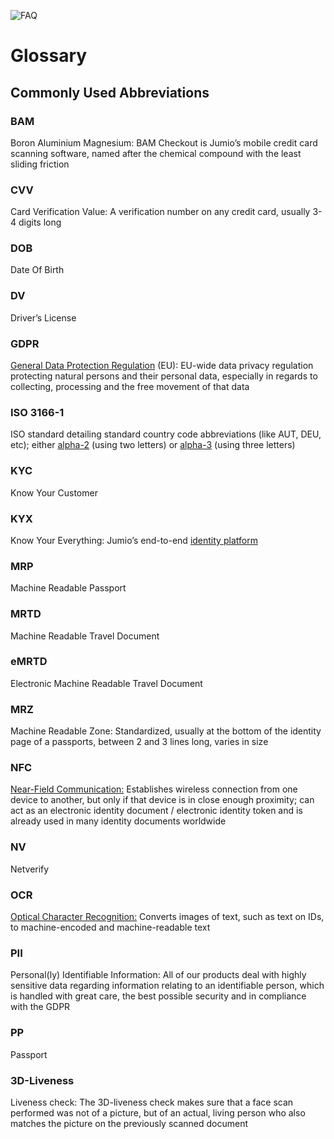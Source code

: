 ![FAQ](images/jumio_feature_graphic.jpg)

# Glossary

## Commonly Used Abbreviations

### BAM
Boron Aluminium Magnesium: BAM Checkout is Jumio’s mobile credit card scanning software, named after the chemical compound with the least sliding friction

### CVV
Card Verification Value: A verification number on any credit card, usually 3-4 digits long

### DOB
Date Of Birth

### DV
Driver’s License

### GDPR
[General Data Protection Regulation](https://gdpr-info.eu) (EU): EU-wide data privacy regulation protecting natural persons and their personal data, especially in regards to collecting, processing and the free movement of that data

### ISO 3166-1
ISO standard detailing standard country code abbreviations (like AUT, DEU, etc); either [alpha-2](https://en.wikipedia.org/wiki/ISO_3166-1_alpha-2)  (using two letters) or [alpha-3](https://en.wikipedia.org/wiki/ISO_3166-1_alpha-3) (using three letters)

### KYC
Know Your Customer

### KYX
Know Your Everything: Jumio’s end-to-end [identity platform](https://www.jumio.com/kyx/)

### MRP
Machine Readable Passport

### MRTD
Machine Readable Travel Document

### eMRTD
Electronic Machine Readable Travel Document

### MRZ
Machine Readable Zone: Standardized, usually at the bottom of the identity page of a passports, between 2 and 3 lines long, varies in size

### NFC
[Near-Field Communication:](https://en.wikipedia.org/wiki/Near-field_communication#Identity_and_access_tokens) Establishes wireless connection from one device to another, but only if that device is in close enough proximity; can act as an electronic identity document / electronic identity token and is already used in many identity documents worldwide

### NV
Netverify

### OCR
[Optical Character Recognition:](https://en.wikipedia.org/wiki/Optical_character_recognition) Converts images of text, such as text on IDs, to machine-encoded and machine-readable text

### PII
Personal(ly) Identifiable Information: All of our products deal with highly sensitive data regarding information relating to an identifiable person, which is handled with great care, the best possible security and in compliance with the GDPR

### PP
Passport

### 3D-Liveness
Liveness check: The 3D-liveness check makes sure that a face scan performed was not of a picture, but of an actual, living person who also matches the picture on the previously scanned document
